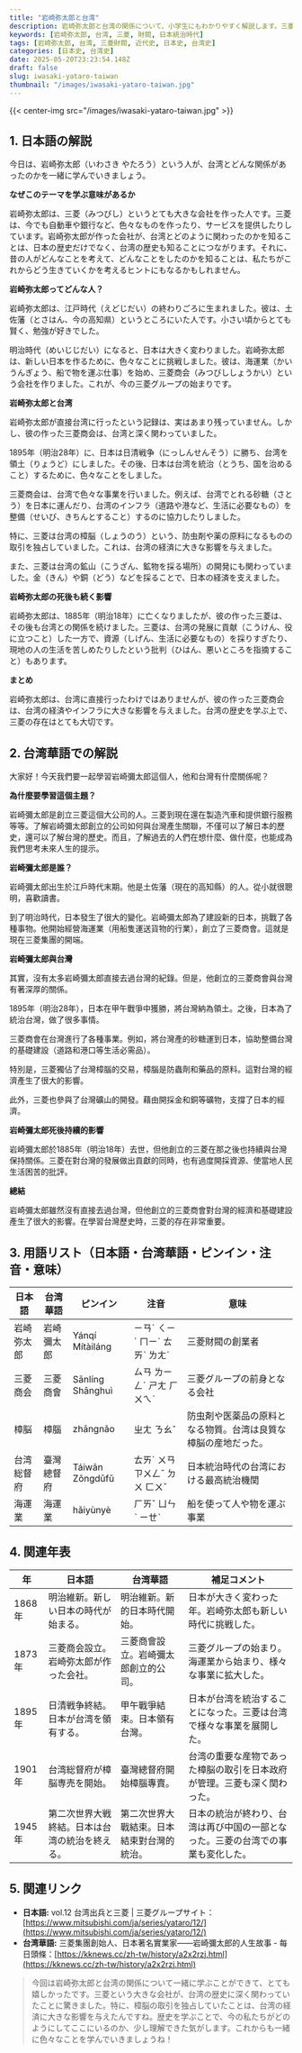 ```yaml
---
title: "岩崎弥太郎と台湾"
description: 岩崎弥太郎と台湾の関係について、小学生にもわかりやすく解説します。三菱財閥の創始者が台湾にどのように関わったのかを学びましょう。
keywords: [岩崎弥太郎, 台湾, 三菱, 財閥, 日本統治時代]
tags: [岩崎弥太郎, 台湾, 三菱財閥, 近代史, 日本史, 台湾史]
categories: [日本史, 台湾史]
date: 2025-05-20T23:23:54.148Z
draft: false
slug: iwasaki-yataro-taiwan
thumbnail: "/images/iwasaki-yataro-taiwan.jpg"
---
```


{{< center-img src="/images/iwasaki-yataro-taiwan.jpg" >}}

## 1. 日本語の解説

今日は、岩崎弥太郎（いわさき やたろう）という人が、台湾とどんな関係があったのかを一緒に学んでいきましょう。

**なぜこのテーマを学ぶ意味があるか**

岩崎弥太郎は、三菱（みつびし）というとても大きな会社を作った人です。三菱は、今でも自動車や銀行など、色々なものを作ったり、サービスを提供したりしています。岩崎弥太郎が作った会社が、台湾とどのように関わったのかを知ることは、日本の歴史だけでなく、台湾の歴史も知ることにつながります。それに、昔の人がどんなことを考えて、どんなことをしたのかを知ることは、私たちがこれからどう生きていくかを考えるヒントにもなるかもしれません。

**岩崎弥太郎ってどんな人？**

岩崎弥太郎は、江戸時代（えどじだい）の終わりごろに生まれました。彼は、土佐藩（とさはん、今の高知県）というところにいた人です。小さい頃からとても賢く、勉強が好きでした。

明治時代（めいじじだい）になると、日本は大きく変わりました。岩崎弥太郎は、新しい日本を作るために、色々なことに挑戦しました。彼は、海運業（かいうんぎょう、船で物を運ぶ仕事）を始め、三菱商会（みつびししょうかい）という会社を作りました。これが、今の三菱グループの始まりです。

**岩崎弥太郎と台湾**

岩崎弥太郎が直接台湾に行ったという記録は、実はあまり残っていません。しかし、彼の作った三菱商会は、台湾と深く関わっていました。

1895年（明治28年）に、日本は日清戦争（にっしんせんそう）に勝ち、台湾を領土（りょうど）にしました。その後、日本は台湾を統治（とうち、国を治めること）するために、色々なことをしました。

三菱商会は、台湾で色々な事業を行いました。例えば、台湾でとれる砂糖（さとう）を日本に運んだり、台湾のインフラ（道路や港など、生活に必要なもの）を整備（せいび、きちんとすること）するのに協力したりしました。

特に、三菱は台湾の樟脳（しょうのう）という、防虫剤や薬の原料になるものの取引を独占していました。これは、台湾の経済に大きな影響を与えました。

また、三菱は台湾の鉱山（こうざん、鉱物を採る場所）の開発にも関わっていました。金（きん）や銅（どう）などを採ることで、日本の経済を支えました。

**岩崎弥太郎の死後も続く影響**

岩崎弥太郎は、1885年（明治18年）に亡くなりましたが、彼の作った三菱は、その後も台湾との関係を続けました。三菱は、台湾の発展に貢献（こうけん、役に立つこと）した一方で、資源（しげん、生活に必要なもの）を採りすぎたり、現地の人の生活を苦しめたりしたという批判（ひはん、悪いところを指摘すること）もあります。

**まとめ**

岩崎弥太郎は、台湾に直接行ったわけではありませんが、彼の作った三菱商会は、台湾の経済やインフラに大きな影響を与えました。台湾の歴史を学ぶ上で、三菱の存在はとても大切です。

## 2. 台湾華語での解説

大家好！今天我們要一起學習岩崎彌太郎這個人，他和台灣有什麼關係呢？

**為什麼要學習這個主題？**

岩崎彌太郎是創立三菱這個大公司的人。三菱到現在還在製造汽車和提供銀行服務等等。了解岩崎彌太郎創立的公司如何與台灣產生關聯，不僅可以了解日本的歷史，還可以了解台灣的歷史。而且，了解過去的人們在想什麼、做什麼，也能成為我們思考未來人生的提示。

**岩崎彌太郎是誰？**

岩崎彌太郎出生於江戶時代末期。他是土佐藩（現在的高知縣）的人。從小就很聰明，喜歡讀書。

到了明治時代，日本發生了很大的變化。岩崎彌太郎為了建設新的日本，挑戰了各種事物。他開始經營海運業（用船隻運送貨物的行業），創立了三菱商會。這就是現在三菱集團的開端。

**岩崎彌太郎與台灣**

其實，沒有太多岩崎彌太郎直接去過台灣的紀錄。但是，他創立的三菱商會與台灣有著深厚的關係。

1895年（明治28年），日本在甲午戰爭中獲勝，將台灣納為領土。之後，日本為了統治台灣，做了很多事情。

三菱商會在台灣進行了各種事業。例如，將台灣產的砂糖運到日本，協助整備台灣的基礎建設（道路和港口等生活必需品）。

特別是，三菱獨佔了台灣樟腦的交易，樟腦是防蟲劑和藥品的原料。這對台灣的經濟產生了很大的影響。

此外，三菱也參與了台灣礦山的開發。藉由開採金和銅等礦物，支撐了日本的經濟。

**岩崎彌太郎死後持續的影響**

岩崎彌太郎於1885年（明治18年）去世，但他創立的三菱在那之後也持續與台灣保持關係。三菱在對台灣的發展做出貢獻的同時，也有過度開採資源、使當地人民生活困苦的批評。

**總結**

岩崎彌太郎雖然沒有直接去過台灣，但他創立的三菱商會對台灣的經濟和基礎建設產生了很大的影響。在學習台灣歷史時，三菱的存在非常重要。

## 3. 用語リスト（日本語・台湾華語・ピンイン・注音・意味）

| 日本語     | 台湾華語   | ピンイン    | 注音     | 意味                                                                                                 |
| -------- | -------- | -------- | -------- | -------------------------------------------------------------------------------------------------- |
| 岩崎弥太郎   | 岩崎彌太郎   | Yánqí Mítàiláng | ㄧㄢˊ ㄑㄧˊ ㄇㄧˊ ㄊㄞˋ ㄌㄤˊ | 三菱財閥の創業者                                                                                             |
| 三菱商会    | 三菱商會    | Sānlíng Shānghuì | ㄙㄢ ㄌㄧㄥˊ ㄕㄤ ㄏㄨㄟˋ | 三菱グループの前身となる会社                                                                                           |
| 樟脳       | 樟腦       | zhāngnǎo   | ㄓㄤ ㄋㄠˇ   | 防虫剤や医薬品の原料となる物質。台湾は良質な樟脳の産地だった。                                                                         |
| 台湾総督府   | 臺灣總督府   | Táiwān Zǒngdūfǔ | ㄊㄞˊ ㄨㄢ ㄗㄨㄥˇ ㄉㄨ ㄈㄨˇ | 日本統治時代の台湾における最高統治機関                                                                                   |
| 海運業     | 海運業     | hǎiyùnyè  | ㄏㄞˇ ㄩㄣˋ ㄧㄝˋ | 船を使って人や物を運ぶ事業                                                                                             |

## 4. 関連年表

| 年      | 日本語                                     | 台湾華語                                      | 補足コメント                                                                                                |
| ----- | ---------------------------------------- | ----------------------------------------- | --------------------------------------------------------------------------------------------------------- |
| 1868年 | 明治維新。新しい日本の時代が始まる。                               | 明治維新。新的日本時代開始。                                | 日本が大きく変わった年。岩崎弥太郎も新しい時代に挑戦した。                                                                               |
| 1873年 | 三菱商会設立。岩崎弥太郎が作った会社。                                | 三菱商會設立。岩崎彌太郎創立的公司。                                | 三菱グループの始まり。海運業から始まり、様々な事業に拡大した。                                                                                |
| 1895年 | 日清戦争終結。日本が台湾を領有する。                                | 甲午戰爭結束。日本領有台灣。                                | 日本が台湾を統治することになった。三菱は台湾で様々な事業を展開した。                                                                                |
| 1901年 | 台湾総督府が樟脳専売を開始。                                 | 臺灣總督府開始樟腦專賣。                                  | 台湾の重要な産物であった樟脳の取引を日本政府が管理。三菱も深く関わった。                                                                          |
| 1945年 | 第二次世界大戦終結。日本は台湾の統治を終える。                               | 第二次世界大戰結束。日本結束對台灣的統治。                                | 日本の統治が終わり、台湾は再び中国の一部となった。三菱の台湾での事業も変化した。                                                                       |

## 5. 関連リンク

*   **日本語:** vol.12 台湾出兵と三菱 | 三菱グループサイト：[https://www.mitsubishi.com/ja/series/yataro/12/](https://www.mitsubishi.com/ja/series/yataro/12/)
*   **台湾華語:** 三菱集團創始人、日本著名實業家——岩崎彌太郎的人生故事 - 每日頭條：[https://kknews.cc/zh-tw/history/a2x2rzj.html](https://kknews.cc/zh-tw/history/a2x2rzj.html)

> 今回は岩崎弥太郎と台湾の関係について一緒に学ぶことができて、とても嬉しかったです。三菱という大きな会社が、台湾の歴史に深く関わっていたことに驚きました。特に、樟脳の取引を独占していたことは、台湾の経済に大きな影響を与えたんですね。歴史を学ぶことで、今の私たちがどのようにしてここにいるのか、少し理解できた気がします。これからも一緒に色々なことを学んでいきましょうね！
